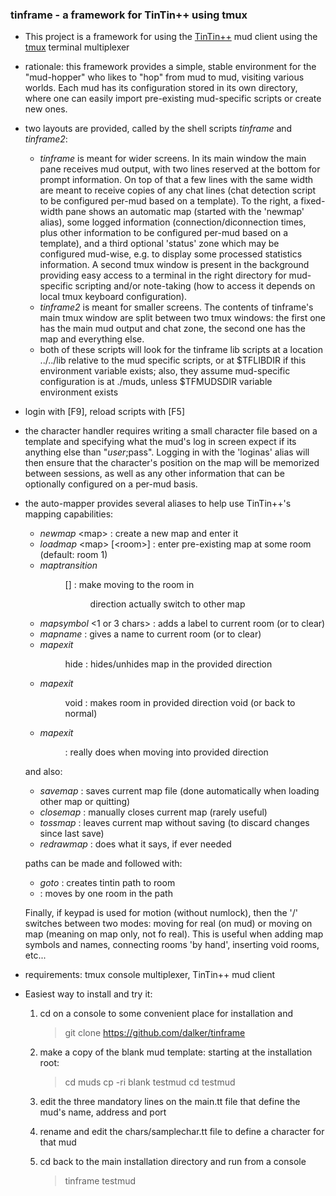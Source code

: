 ### tinframe - a framework for TinTin++ using tmux

* This project is a framework for using the [TinTin++](http://tintin.sourceforge.net/) mud client using the [tmux](https://tmux.github.io/) terminal multiplexer

* rationale: this framework provides a simple, stable environment for the "mud-hopper" who likes to "hop" from mud to mud, visiting various worlds. Each mud has its configuration stored in its own directory, where one can easily import pre-existing mud-specific scripts or create new ones.

* two layouts are provided, called by the shell scripts *tinframe* and *tinframe2*:
  * *tinframe* is meant for wider screens. In its main window the main pane receives mud output, with two lines reserved at the bottom for prompt information. On top of that a few lines with the same width are meant to receive copies of any chat lines (chat detection script to be configured per-mud based on a template). To the right, a fixed-width pane shows an automatic map (started with the 'newmap' alias), some logged information (connection/diconnection times, plus other information to be configured per-mud based on a template), and a third optional 'status' zone which may be configured mud-wise, e.g. to display some processed statistics information. A second tmux window is present in the background providing easy access to a terminal in the right directory for mud-specific scripting and/or note-taking (how to access it depends on local tmux keyboard configuration).
  * *tinframe2* is meant for smaller screens. The contents of tinframe's main tmux window are split between two tmux windows: the first one has the main mud output and chat zone, the second one has the map and everything else.
  * both of these scripts will look for the tinframe lib scripts at a location ../../lib relative to the mud specific scripts, or at $TFLIBDIR if this environment variable exists; also, they assume mud-specific configuration is at ./muds, unless $TFMUDSDIR variable environment exists

* login with [F9], reload scripts with [F5]

* the character handler requires writing a small character file based on a template and specifying what the mud's log in screen expect if its anything else than "$user;$pass". Logging in with the 'loginas' alias will then ensure that the character's position on the map will be memorized between sessions, as well as any other information that can be optionally configured on a per-mud basis.

* the auto-mapper provides several aliases to help use TinTin++'s mapping capabilities:
  * *newmap*  \<map\>                      : create a new map and enter it
  * *loadmap* \<map\> [\<room\>]             : enter pre-existing map at some room (default: room 1)
  * *maptransition* <dir> <map> [<room>] : make moving to the room in <dir> direction actually switch to other map
  * *mapsymbol* <1 or 3 chars>           : adds a label to current room (or <clear> to clear)
  * *mapname* <name>                     : gives a name to current room (or <clear> to clear)
  * *mapexit* <dir> hide                 : hides/unhides map in the provided direction
  * *mapexit* <dir> void                 : makes room in provided direction void (or back to normal)
  * *mapexit* <dir> <action>             : really does <action> when moving into provided direction

  and also:
  * *savemap*   : saves current map file (done automatically when loading other map or quitting)
  * *closemap*  : manually closes current map (rarely useful)
  * *tossmap*   : leaves current map without saving (to discard changes since last save)
  * *redrawmap* : does what it says, if ever needed

  paths can be made and followed with:
  * *goto* <room> : creates tintin path to room
  * *<F1>*        : moves by one room in the path

  Finally, if keypad is used for motion (without numlock), then the '/' switches between two modes: moving for real (on mud) or moving on map (meaning on map only, not fo real). This is useful when adding map symbols and names, connecting rooms 'by hand', inserting void rooms, etc...

* requirements: tmux console multiplexer, TinTin++ mud client

* Easiest way to install and try it:
  1.  cd on a console to some convenient place for installation and

      > git clone https://github.com/dalker/tinframe
  2.  make a copy of the blank mud template: starting at the installation root:

      > cd muds
      > cp -ri blank testmud
      > cd testmud

  3. edit the three mandatory lines on the main.tt file that define the mud's name, address and port
  4. rename and edit the chars/samplechar.tt file to define a character for that mud
  5. cd back to the main installation directory and run from a console

     > tinframe testmud
